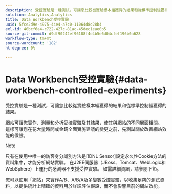 ```yaml
---
description: 受控實驗是一種測試，可讓您比較從實驗樣本組獲得的結果和從標準控制組獲得的結果。
solution: Analytics,Analytics
title: Data Workbench受控實驗
uuid: 5fce2d9e-4975-44e4-a7c0-11064d8d28b4
exl-id: 40bcf6a4-c722-427c-81ac-45dec1eae0b5
source-git-commit: d9df90242ef96188f4e4b5e6d04cfef196b0a628
workflow-type: tm+mt
source-wordcount: '182'
ht-degree: 0%

---
```


# Data Workbench受控實驗{#data-workbench-controlled-experiments}

受控實驗是一種測試，可讓您比較從實驗樣本組獲得的結果和從標準控制組獲得的結果。

網站可讓您實作、測量和分析受控實驗及其結果，使其與網站的不同層面相關。 這樣可讓您在花大量時間或金錢全面實施建議的變更之前，先測試關於改善網站效能的假設。

>[!NOTE]
>
>只有在使用中唯一的訪客身分識別方法是[!DNL Sensor]設定永久性Cookie方法的資料集中，才能分析網站實驗。 在J2EE伺服器（JBoss、Tomcat、WebLogic和WebSphere）上運行的感測器不支援受控實驗。 如需詳細資訊，請參閱下節。

您可以使用「網站」來實作A/B、A/B/A及多變數受控實驗，以收集足夠的測試資料，以提供統計上精確的資料用於詳細評估假設，而不會影響目前的網站效能。
